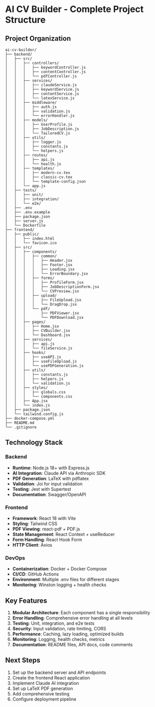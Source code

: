 # AI CV Builder - Complete Project Structure

## Project Organization

```
ai-cv-builder/
├── backend/
│   ├── src/
│   │   ├── controllers/
│   │   │   ├── keywordController.js
│   │   │   ├── contentController.js
│   │   │   └── pdfController.js
│   │   ├── services/
│   │   │   ├── claudeService.js
│   │   │   ├── keywordService.js
│   │   │   ├── contentService.js
│   │   │   └── latexService.js
│   │   ├── middleware/
│   │   │   ├── auth.js
│   │   │   ├── validation.js
│   │   │   └── errorHandler.js
│   │   ├── models/
│   │   │   ├── UserProfile.js
│   │   │   ├── JobDescription.js
│   │   │   └── TailoredCV.js
│   │   ├── utils/
│   │   │   ├── logger.js
│   │   │   ├── constants.js
│   │   │   └── helpers.js
│   │   ├── routes/
│   │   │   ├── api.js
│   │   │   └── health.js
│   │   ├── templates/
│   │   │   ├── modern-cv.tex
│   │   │   ├── classic-cv.tex
│   │   │   └── template-config.json
│   │   └── app.js
│   ├── tests/
│   │   ├── unit/
│   │   ├── integration/
│   │   └── e2e/
│   ├── .env
│   ├── .env.example
│   ├── package.json
│   ├── server.js
│   └── Dockerfile
├── frontend/
│   ├── public/
│   │   ├── index.html
│   │   └── favicon.ico
│   ├── src/
│   │   ├── components/
│   │   │   ├── common/
│   │   │   │   ├── Header.jsx
│   │   │   │   ├── Footer.jsx
│   │   │   │   ├── Loading.jsx
│   │   │   │   └── ErrorBoundary.jsx
│   │   │   ├── forms/
│   │   │   │   ├── ProfileForm.jsx
│   │   │   │   ├── JobDescriptionForm.jsx
│   │   │   │   └── CVPreview.jsx
│   │   │   ├── upload/
│   │   │   │   ├── FileUpload.jsx
│   │   │   │   └── DragDrop.jsx
│   │   │   └── pdf/
│   │   │       ├── PDFViewer.jsx
│   │   │       └── PDFDownload.jsx
│   │   ├── pages/
│   │   │   ├── Home.jsx
│   │   │   ├── CVBuilder.jsx
│   │   │   └── Dashboard.jsx
│   │   ├── services/
│   │   │   ├── api.js
│   │   │   └── fileService.js
│   │   ├── hooks/
│   │   │   ├── useAPI.js
│   │   │   ├── useFileUpload.js
│   │   │   └── usePDFGeneration.js
│   │   ├── utils/
│   │   │   ├── constants.js
│   │   │   ├── helpers.js
│   │   │   └── validation.js
│   │   ├── styles/
│   │   │   ├── globals.css
│   │   │   └── components.css
│   │   ├── App.jsx
│   │   └── index.js
│   ├── package.json
│   └── tailwind.config.js
├── docker-compose.yml
├── README.md
└── .gitignore
```

## Technology Stack

### Backend
- **Runtime**: Node.js 18+ with Express.js
- **AI Integration**: Claude API via Anthropic SDK
- **PDF Generation**: LaTeX with pdflatex
- **Validation**: Joi for input validation
- **Testing**: Jest with Supertest
- **Documentation**: Swagger/OpenAPI

### Frontend
- **Framework**: React 18 with Vite
- **Styling**: Tailwind CSS
- **PDF Viewing**: react-pdf + PDF.js
- **State Management**: React Context + useReducer
- **Form Handling**: React Hook Form
- **HTTP Client**: Axios

### DevOps
- **Containerization**: Docker + Docker Compose
- **CI/CD**: GitHub Actions
- **Environment**: Multiple .env files for different stages
- **Monitoring**: Winston logging + health checks

## Key Features

1. **Modular Architecture**: Each component has a single responsibility
2. **Error Handling**: Comprehensive error handling at all levels
3. **Testing**: Unit, integration, and e2e tests
4. **Security**: Input validation, rate limiting, CORS
5. **Performance**: Caching, lazy loading, optimized builds
6. **Monitoring**: Logging, health checks, metrics
7. **Documentation**: README files, API docs, code comments

## Next Steps

1. Set up the backend server and API endpoints
2. Create the frontend React application
3. Implement Claude AI integration
4. Set up LaTeX PDF generation
5. Add comprehensive testing
6. Configure deployment pipeline